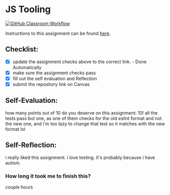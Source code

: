 JS Tooling
===================================
[![GitHub Classroom Workflow](https://github.com/rogersl7/Tooling-Lab-Template/actions/workflows/classroom.yml/badge.svg)](https://github.com/rogersl7/Tooling-Lab-Template/actions/workflows/classroom.yml)

Instructions to this assignment can be found [here](https://reedws.github.io/IT3049C/coursework/labs/tooling/).

## Checklist:
- [x] update the assignment checks above to the correct link. - Done Automatically
- [x] make sure the assignment checks pass
- [x] fill out the self evaluation and Reflection
- [x] submit the repository link on Canvas

## Self-Evaluation: 
how many points out of 10 do you deserve on this assignment: 10! all the tests pass but one, as one of them checks for the old eslint format and not the new one, and i'm too lazy to change that test so it matches with the new format lol

## Self-Reflection:
i really liked this assignment. i love testing. it's probably because i have autism.

### How long it took me to finish this?
couple hours